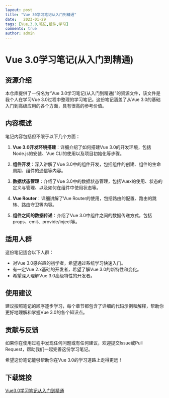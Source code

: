 ```yaml
---
layout: post
title: "Vue 30学习笔记从入门到精通"
date:   2023-01-29
tags: [Vue,3.0,笔记,组件,学习]
comments: true
author: admin
---
```

# Vue 3.0学习笔记(从入门到精通)

## 资源介绍

本仓库提供了一份名为“Vue 3.0学习笔记(从入门到精通)”的资源文件，该文件是我个人在学习Vue 3.0过程中整理的学习笔记。这份笔记涵盖了从Vue 3.0的基础入门到高级应用的各个方面，具有很高的参考价值。

## 内容概述

笔记内容包括但不限于以下几个方面：

1. **Vue 3.0开发环境搭建**：详细介绍了如何搭建Vue 3.0的开发环境，包括Node.js的安装、Vue CLI的使用以及项目初始化等步骤。

2. **组件开发**：深入讲解了Vue 3.0中的组件开发，包括组件的创建、组件的生命周期、组件的通信等内容。

3. **数据状态管理**：介绍了Vue 3.0中的数据状态管理，包括Vuex的使用、状态的定义与管理、以及如何在组件中使用状态等。

4. **Vue Router**：详细讲解了Vue Router的使用，包括路由的配置、路由的跳转、路由守卫等内容。

5. **组件之间的数据传递**：介绍了Vue 3.0中组件之间的数据传递方式，包括props、emit、provide/inject等。

## 适用人群

这份笔记适合以下人群：

- 对Vue 3.0感兴趣的初学者，希望通过系统学习快速入门。
- 有一定Vue 2.x基础的开发者，希望了解Vue 3.0的新特性和变化。
- 希望深入理解Vue 3.0高级特性的开发者。

## 使用建议

建议按照笔记的顺序逐步学习，每个章节都包含了详细的代码示例和解释，帮助你更好地理解和掌握Vue 3.0的各个知识点。

## 贡献与反馈

如果你在使用过程中发现任何问题或有任何建议，欢迎提交Issue或Pull Request，帮助我们一起完善这份学习笔记。

希望这份笔记能够帮助你在Vue 3.0的学习道路上走得更远！

## 下载链接

[Vue3.0学习笔记从入门到精通](https://pan.quark.cn/s/bcbf5644acc9)